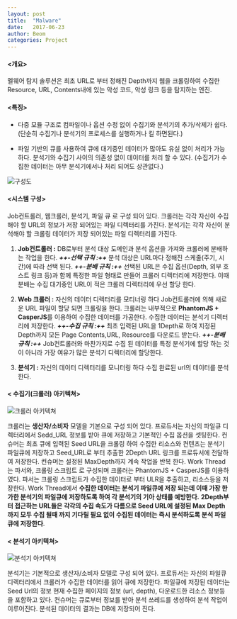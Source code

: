```yaml
---
layout: post
title:  "Malware"
date:   2017-06-23
author: Beom
categories: Project
---
```


#### **<개요>**
멜웨어 탐지 솔루션은 최초 URL로 부터 정해진 Depth까지 웹을 크롤링하여 수집한 Resource, URL, Contents내에 있는 악성 코드, 악성 링크 등을 탐지하는 엔진.

#### **<특징>**
* 다중 모듈 구조로 컴파일이나 옵션 수정 없이 수집기와 분석기의 추가/삭제가 쉽다. (단순히 수집기나 분석기의 프로세스를 실행하거나 킬 하면된다.)

* 파일 기반의 큐를 사용하여 큐에 대기중인 데이터가 많아도 유실 없이 처리가 가능하다. 분석기와 수집기 사이의 의존성 없이 데이터를 처리 할 수 있다. (수집기가 수집한 데이터는 아무 분석기에서나 처리 되어도 상관없다.)

![구성도](https://raw.githubusercontent.com/ntmaster84/ntmaster84.github.io/master/_posts/resource/mds.png)

#### **<시스템 구성>**

Job컨트롤러, 웹크롤러, 분석기, 파일 큐 로 구성 되어 있다.
크롤러는 각각 자신이 수집해야 할 URL의 정보가 저장 되어있는 파일 디렉터리를 가진다.
분석기는 각각 자신이 분석해야 할 크롤링 데이터가 저장 되어있는 파일 디렉터리를 가진다. 

1. **Job컨트롤러 :** DB로부터 분석 대상 도메인과 분석 옵션을 가져와 크롤러에 분배하는 작업을 한다. 
  ***++-선택 규칙 :++***  분석 대상은 URL마다 정해진 스케줄(주기, 시간)에 따라 선택 된다.
    ***++-분배 규칙 :++*** 선택된 URL은 수집 옵션(Depth, 외부 호스트 링크 등)과 함께 특정한 파일 형태로 만들어 크롤러 디렉터리에 저장한다. 이때 분배는 수집 대기중인 URL이 적은 크롤러 디렉터리에 우선 할당 한다.

2. **Web 크롤러 :** 자신의 데이터 디렉터리를 모티너링 하다 Job컨트롤러에 의해 새로운 URL 파일이 할당 되면 크롤링을 한다. 크롤러는 내부적으로 **PhantomJS + CasperJS**를 이용하여 수집한 데이터를 가공한다. 수집한 데이터는 분석기 디렉터리에 저장한다.
  ***++-수집 규칙 :++*** 최초 입력된 URL을 1Depth로 하여 지정된 Depth까지 모든 Page Contents,URL, Resource를 다운로드 받는다.
  ***++-분배 규칙 :++*** Job컨트롤러와 마찬가지로 수집 된 데이터를 특정 분석기에 할당 하는 것이 아니라 가장 여유가 많은 분석기 디렉터리에 할당한다.

3. **분석기 :** 자신의 데이터 디렉터리를 모니터링 하다 수집 완료된 url의 데이터를 분석한다.



#### **< 수집기(크롤러) 아키텍쳐>**

![크롤러 아키텍쳐](https://raw.githubusercontent.com/ntmaster84/ntmaster84.github.io/master/_posts/resource/Crawler_Arch.png)

크롤러는 **생산자/소비자** 모델을 기본으로 구성 되어 있다.
프로듀서는 자신의 파일큐 디렉터리에서 Sedd_URL 정보를 받아 큐에 저장하고 기본적인 수집 옵션을 셋팅한다.
컨슈머는 최초 큐에 입력된 Seed URL을 크롤링 하여 수집한 리소스와 컨텐츠는 분석기 파일큐에 저장하고 Seed_URL로 부터 추출한 
2Depth URL 링크를 프로듀서에 전달하여 저장한다. 컨슈머는 설정된 MaxDepth까지 계속 작업을 반복 한다.
Work Thread는 파서와, 크롤링 스크립트 로 구성되며 크롤러는 PhantomJS + CasperJS를 이용하였다.
파서는 크롤링 스크립트가 수집한 데이터로 부터 ULR을 추출하고, 리소스등을 저장한다.
Work Thread에서 **수집한 데이터는 분석기 파일큐에 저장 되는데 이때 가장 한가한 분석기의 파일큐에 저장하도록 하여 각 분석기의 기아 상태를 예방한다.**  **2Depth부터 접근하는 URL들은 각각의 수집 속도가 다름으로 Seed URL에 설정된 Max Depth까지 모두 수집 될때 까지 기다릴 필요 없이 수집된 데이터는 즉시 분석하도록 분석 파일큐에 저장한다**.



#### **< 분석기 아키텍쳐>**

![분석기 아키텍쳐](https://raw.githubusercontent.com/ntmaster84/ntmaster84.github.io/master/_posts/resource/Analyzer%20Diagram.png)

분석기는 기본적으로 생산자/소비자 모델로 구성 되어 있다.
프로듀서는 자신의 파일큐 디렉터리에서 크롤러가 수집한 데이터를 읽어 큐에 저장한다.
파일큐에 저장된 데이터는 Seed Url의 정보 현재 수집한 페이지의 정보 (url, depth), 다운로드한 리소스 정보등을 포함하고 있다. 컨슈머는 큐로부터 정보를 받아 분석 쓰레드를 생성하여 분석 작업이 이루어진다. 분석된 데이터의 결과는 DB에 저장되어 진다.